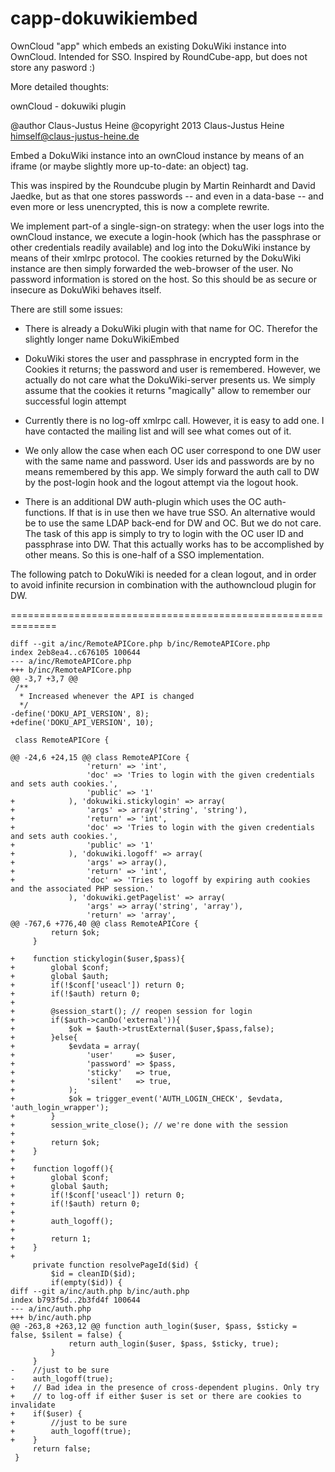 capp-dokuwikiembed
===================

OwnCloud "app" which embeds an existing DokuWiki instance into
OwnCloud. Intended for SSO. Inspired by RoundCube-app, but does not
store any pasword :)

More detailed thoughts:

ownCloud - dokuwiki plugin

@author Claus-Justus Heine
@copyright 2013 Claus-Justus Heine <himself@claus-justus-heine.de>

Embed a DokuWiki instance into an ownCloud instance by means of an
iframe (or maybe slightly more up-to-date: an object) tag.

This was inspired by the Roundcube plugin by Martin Reinhardt and
David Jaedke, but as that one stores passwords -- and even in a
data-base -- and even more or less unencrypted, this is now a
complete rewrite.

We implement part-of a single-sign-on strategy: when the user logs
into the ownCloud instance, we execute a login-hook (which has the
passphrase or other credentials readily available) and log into the
DokuWiki instance by means of their xmlrpc protocol. The cookies
returned by the DokuWiki instance are then simply forwarded the
web-browser of the user. No password information is stored on the
host. So this should be as secure or insecure as DokuWiki behaves
itself.

There are still some issues:

- There is already a DokuWiki plugin with that name for
  OC. Therefor the slightly longer name DokuWikiEmbed

- DokuWiki stores the user and passphrase in encrypted form in the
  Cookies it returns; the password and user is remembered. However,
  we actually do not care what the DokuWiki-server presents us. We
  simply assume that the cookies it returns "magically" allow to
  remember our successful login attempt

- Currently there is no log-off xmlrpc call. However, it is easy to
  add one. I have contacted the mailing list and will see what comes
  out of it.

- We only allow the case when each OC user correspond to one DW user
  with the same name and password. User ids and passwords are by no
  means remembered by this app. We simply forward the auth call to DW
  by the post-login hook and the logout attempt via the logout hook.

- There is an additional DW auth-plugin which uses the OC
  auth-functions. If that is in use then we have true SSO. An
  alternative would be to use the same LDAP back-end for DW and
  OC. But we do not care. The task of this app is simply to try to
  login with the OC user ID and passphrase into DW. That this
  actually works has to be accomplished by other means. So this is
  one-half of a SSO implementation.

The following patch to DokuWiki is needed for a clean logout, and in
order to avoid infinite recursion in combination with the authowncloud
plugin for DW.

==============================================================
```
diff --git a/inc/RemoteAPICore.php b/inc/RemoteAPICore.php
index 2eb8ea4..c676105 100644
--- a/inc/RemoteAPICore.php
+++ b/inc/RemoteAPICore.php
@@ -3,7 +3,7 @@
 /**
  * Increased whenever the API is changed
  */
-define('DOKU_API_VERSION', 8);
+define('DOKU_API_VERSION', 10);
 
 class RemoteAPICore {
 
@@ -24,6 +24,15 @@ class RemoteAPICore {
                 'return' => 'int',
                 'doc' => 'Tries to login with the given credentials and sets auth cookies.',
                 'public' => '1'
+            ), 'dokuwiki.stickylogin' => array(
+                'args' => array('string', 'string'),
+                'return' => 'int',
+                'doc' => 'Tries to login with the given credentials and sets auth cookies.',
+                'public' => '1'
+            ), 'dokuwiki.logoff' => array(
+                'args' => array(),
+                'return' => 'int',
+                'doc' => 'Tries to logoff by expiring auth cookies and the associated PHP session.'
             ), 'dokuwiki.getPagelist' => array(
                 'args' => array('string', 'array'),
                 'return' => 'array',
@@ -767,6 +776,40 @@ class RemoteAPICore {
         return $ok;
     }
 
+    function stickylogin($user,$pass){
+        global $conf;
+        global $auth;
+        if(!$conf['useacl']) return 0;
+        if(!$auth) return 0;
+
+        @session_start(); // reopen session for login
+        if($auth->canDo('external')){
+            $ok = $auth->trustExternal($user,$pass,false);
+        }else{
+            $evdata = array(
+                'user'     => $user,
+                'password' => $pass,
+                'sticky'   => true,
+                'silent'   => true,
+            );
+            $ok = trigger_event('AUTH_LOGIN_CHECK', $evdata, 'auth_login_wrapper');
+        }
+        session_write_close(); // we're done with the session
+
+        return $ok;
+    }
+
+    function logoff(){
+        global $conf;
+        global $auth;
+        if(!$conf['useacl']) return 0;
+        if(!$auth) return 0;
+        
+        auth_logoff();
+
+        return 1;
+    }
+
     private function resolvePageId($id) {
         $id = cleanID($id);
         if(empty($id)) {
diff --git a/inc/auth.php b/inc/auth.php
index b793f5d..2b3fd4f 100644
--- a/inc/auth.php
+++ b/inc/auth.php
@@ -263,8 +263,12 @@ function auth_login($user, $pass, $sticky = false, $silent = false) {
             return auth_login($user, $pass, $sticky, true);
         }
     }
-    //just to be sure
-    auth_logoff(true);
+    // Bad idea in the presence of cross-dependent plugins. Only try
+    // to log-off if either $user is set or there are cookies to invalidate
+    if($user) {
+        //just to be sure
+        auth_logoff(true);
+    }
     return false;
 }

```
